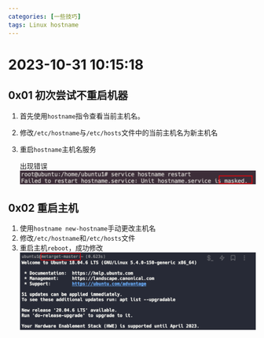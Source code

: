```yaml
---
categories: [一些技巧]
tags: Linux hostname
---
```

# 2023-10-31 10:15:18
## 0x01 初次尝试不重启机器
1. 首先使用`hostname`指令查看当前主机名。
2. 修改`/etc/hostname`与`/etc/hosts`文件中的当前主机名为新主机名
3. 重启`hostname`主机名服务
   
   出现错误
   ![](2023-10-31-10-19-02.png)
## 0x02 重启主机
1. 使用`hostname new-hostname`手动更改主机名
2. 修改`/etc/hostname`和`/etc/hosts`文件
3. 重启主机`reboot`，成功修改
   ![](2023-10-31-10-21-19.png)